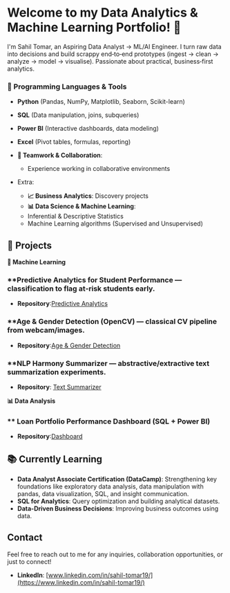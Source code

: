 # Welcome to my Data Analytics & Machine Learning Portfolio! 👋

I'm Sahil Tomar, an Aspiring Data Analyst → ML/AI Engineer. I turn raw data into decisions and build scrappy end‑to‑end prototypes (ingest → clean → analyze → model → visualise). Passionate about practical, business‑first analytics.

### 🔧 Programming Languages & Tools
- **Python** (Pandas, NumPy, Matplotlib, Seaborn, Scikit-learn)
- **SQL** (Data manipulation, joins, subqueries)
- **Power BI** (Interactive dashboards, data modeling)
- **Excel** (Pivot tables, formulas, reporting)
- **🤝 Teamwork & Collaboration**:
  - Experience working in collaborative environments 

- Extra:
  - **📈 Business Analytics**: Discovery projects
  - **📊 Data Science & Machine Learning**:
  - Inferential & Descriptive Statistics
  - Machine Learning algorithms (Supervised and Unsupervised)


## 🚀 Projects
**🤖 Machine Learning**

  ### **Predictive Analytics for Student Performance — classification to flag at‑risk students early. 
  - **Repository**:[Predictive Analytics](https://github.com/Sahilt01/Predictive-Analytics-for-Student-Performance)
  
  ### **Age & Gender Detection (OpenCV) — classical CV pipeline from webcam/images. 
  - **Repository**:[Age & Gender Detection ](https://github.com/Sahilt01/AGE-GENDER-Detection)
  
  ### **NLP Harmony Summarizer — abstractive/extractive text summarization experiments. 
  - **Repository**: [Text Summarizer](https://github.com/Sahilt01/NLP-Harmony-summarizer)


**📊 Data Analysis**

  ### ** Loan Portfolio Performance Dashboard (SQL + Power BI)
  - **Repository**:[Dashboard](https://github.com/Sahilt01/loan-portfolio-performance-dashboard)

## 📚 Currently Learning

- **Data Analyst Associate Certification (DataCamp)**: Strengthening key foundations like exploratory data analysis, data manipulation with pandas, data visualization, SQL, and insight communication.
- **SQL for Analytics**: Query optimization and building analytical datasets.  
- **Data-Driven Business Decisions**: Improving business outcomes using data.

## Contact

Feel free to reach out to me for any inquiries, collaboration opportunities, or just to connect!

- **LinkedIn**: [www.linkedin.com/in/sahil-tomar19/](https://www.linkedin.com/in/sahil-tomar19/)
